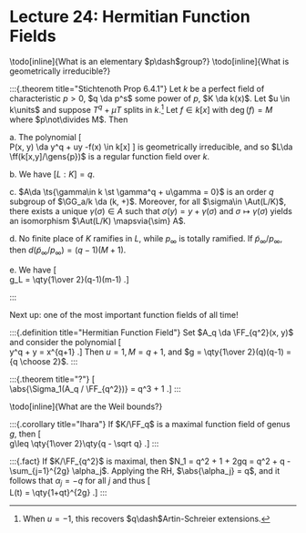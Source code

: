 # Lecture 24: Hermitian Function Fields

\todo[inline]{What is an elementary $p\dash$group?}
\todo[inline]{What is geometrically irreducible?}

:::{.theorem title="Stichtenoth Prop 6.4.1"}
Let $k$ be a perfect field of characteristic $p>0$, $q \da p^s$ some power of $p$, $K \da k(x)$.
Let $u \in k\units$ and suppose $T^q + \mu T$ splits in $k$.[^q_artin]
Let $f\in k[x]$ with $\deg(f) = M$ where $p\not\divides M$.
Then

a. The polynomial 
\[  
P(x, y) \da y^q + uy -f(x) \in k[x]
\]
is geometrically irreducible, and so $L\da \ff(k[x,y]/\gens{p})$ is a regular function field over $k$.

b. We have $[L: K] = q$.

c. $A\da \ts{\gamma\in k \st \gamma^q + u\gamma = 0}$ is an order $q$ subgroup of $\GG_a/k \da (k, +)$.
  Moreover, for all $\sigma\in \Aut(L/K)$, there exists a unique $\gamma(\sigma)\in A$ such that $\sigma(y) = y + \gamma(\sigma)$ and $\sigma \mapsto \gamma(\sigma)$ yields an isomorphism $\Aut(L/K) \mapsvia{\sim} A$.

d. No finite place of $K$ ramifies in $L$, while $p_\infty$ is totally ramified.
If $\tilde p_ \infty / p_ \infty$, then $d(\tilde p_ \infty / p_ \infty) = (q-1)(M+1)$.

e. We have
\[  
g_L = \qty{1\over 2}(q-1)(m-1)
.\]

[^q_artin]: When $u=-1$, this recovers $q\dash$Artin-Schreier extensions.

:::

Next up: one of the most important function fields of all time!

:::{.definition title="Hermitian Function Field"}
Set $A_q \da \FF_{q^2}(x, y)$ and consider the polynomial
\[  
y^q + y = x^{q+1}
.\]
Then $u=1, M = q+1$, and $g = \qty{1\over 2}(q)(q-1) = {q \choose 2}$.
:::

:::{.theorem title="?"}
\[  
\abs{\Sigma_1(A_q / \FF_{q^2})} = q^3 + 1
.\]
:::

\todo[inline]{What are the Weil bounds?}

:::{.corollary title="Ihara"}
If $K/\FF_q$ is a maximal function field of genus $g$, then 
\[  
g\leq \qty{1\over 2}\qty{q - \sqrt q}
.\]
:::

:::{.fact}
If $K/\FF_{q^2}$ is maximal, then $N_1 = q^2 + 1 + 2gq = q^2 + q - \sum_{j=1}^{2g} \alpha_j$.
Applying the RH, $\abs{\alpha_j} = q$, and it follows that $\alpha_j = -q$ for all $j$ and thus
\[  
L(t) = \qty{1+qt}^{2g}
.\]
:::



